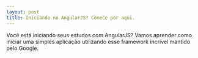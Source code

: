 ```yaml
---
layout: post
title: Iniciando no AngularJS? Comece por aqui.
---
```


Você está iniciando seus estudos com AngularJS? Vamos aprender como iniciar uma simples aplicação utilizando esse framework incrível mantido pelo Google.
